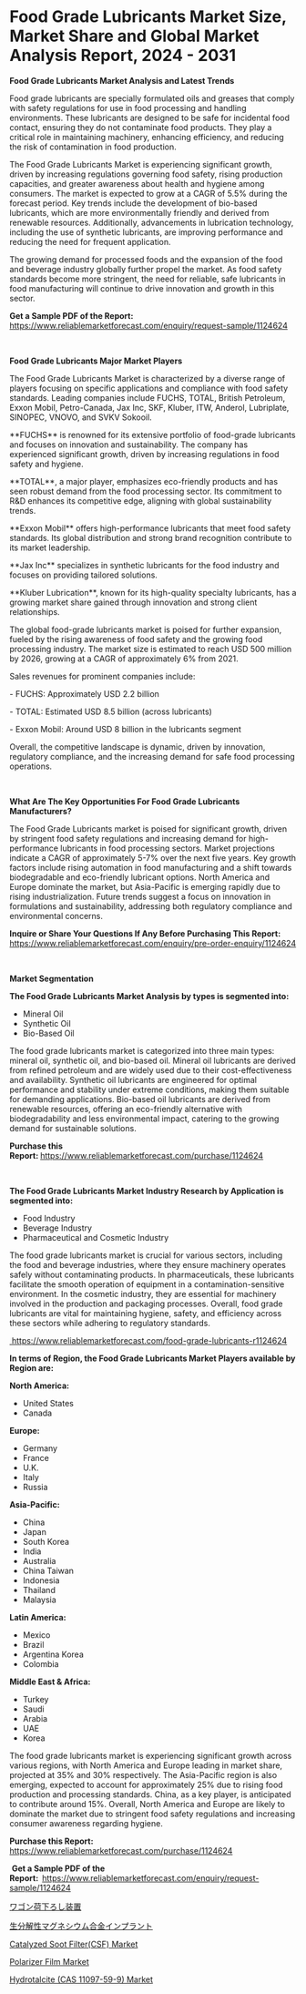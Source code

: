 <p><h1>Food Grade Lubricants Market Size, Market Share and Global Market Analysis Report, 2024 - 2031</h1></p><p><strong>Food Grade Lubricants Market Analysis and Latest Trends</strong></p>
<p><p>Food grade lubricants are specially formulated oils and greases that comply with safety regulations for use in food processing and handling environments. These lubricants are designed to be safe for incidental food contact, ensuring they do not contaminate food products. They play a critical role in maintaining machinery, enhancing efficiency, and reducing the risk of contamination in food production.</p><p>The Food Grade Lubricants Market is experiencing significant growth, driven by increasing regulations governing food safety, rising production capacities, and greater awareness about health and hygiene among consumers. The market is expected to grow at a CAGR of 5.5% during the forecast period. Key trends include the development of bio-based lubricants, which are more environmentally friendly and derived from renewable resources. Additionally, advancements in lubrication technology, including the use of synthetic lubricants, are improving performance and reducing the need for frequent application. </p><p>The growing demand for processed foods and the expansion of the food and beverage industry globally further propel the market. As food safety standards become more stringent, the need for reliable, safe lubricants in food manufacturing will continue to drive innovation and growth in this sector.</p></p>
<p><strong>Get a Sample PDF of the Report:&nbsp;</strong> <a href="https://www.reliablemarketforecast.com/enquiry/request-sample/1124624">https://www.reliablemarketforecast.com/enquiry/request-sample/1124624</a></p>
<p>&nbsp;</p>
<p><strong>Food Grade Lubricants Major Market Players</strong></p>
<p><p>The Food Grade Lubricants Market is characterized by a diverse range of players focusing on specific applications and compliance with food safety standards. Leading companies include FUCHS, TOTAL, British Petroleum, Exxon Mobil, Petro-Canada, Jax Inc, SKF, Kluber, ITW, Anderol, Lubriplate, SINOPEC, VNOVO, and SVKV Sokooil.</p><p>**FUCHS** is renowned for its extensive portfolio of food-grade lubricants and focuses on innovation and sustainability. The company has experienced significant growth, driven by increasing regulations in food safety and hygiene. </p><p>**TOTAL**, a major player, emphasizes eco-friendly products and has seen robust demand from the food processing sector. Its commitment to R&D enhances its competitive edge, aligning with global sustainability trends.</p><p>**Exxon Mobil** offers high-performance lubricants that meet food safety standards. Its global distribution and strong brand recognition contribute to its market leadership. </p><p>**Jax Inc** specializes in synthetic lubricants for the food industry and focuses on providing tailored solutions. </p><p>**Kluber Lubrication**, known for its high-quality specialty lubricants, has a growing market share gained through innovation and strong client relationships.</p><p>The global food-grade lubricants market is poised for further expansion, fueled by the rising awareness of food safety and the growing food processing industry. The market size is estimated to reach USD 500 million by 2026, growing at a CAGR of approximately 6% from 2021.</p><p>Sales revenues for prominent companies include:</p><p>- FUCHS: Approximately USD 2.2 billion</p><p>- TOTAL: Estimated USD 8.5 billion (across lubricants)</p><p>- Exxon Mobil: Around USD 8 billion in the lubricants segment</p><p>Overall, the competitive landscape is dynamic, driven by innovation, regulatory compliance, and the increasing demand for safe food processing operations.</p></p>
<p>&nbsp;</p>
<p><strong>What Are The Key Opportunities For Food Grade Lubricants Manufacturers?</strong></p>
<p><p>The Food Grade Lubricants market is poised for significant growth, driven by stringent food safety regulations and increasing demand for high-performance lubricants in food processing sectors. Market projections indicate a CAGR of approximately 5-7% over the next five years. Key growth factors include rising automation in food manufacturing and a shift towards biodegradable and eco-friendly lubricant options. North America and Europe dominate the market, but Asia-Pacific is emerging rapidly due to rising industrialization. Future trends suggest a focus on innovation in formulations and sustainability, addressing both regulatory compliance and environmental concerns.</p></p>
<p><strong>Inquire or Share Your Questions If Any Before Purchasing This Report:</strong> <a href="https://www.reliablemarketforecast.com/enquiry/pre-order-enquiry/1124624">https://www.reliablemarketforecast.com/enquiry/pre-order-enquiry/1124624</a></p>
<p>&nbsp;</p>
<p><strong>Market Segmentation</strong></p>
<p><strong>The Food Grade Lubricants Market Analysis by types is segmented into:</strong></p>
<p><ul><li>Mineral Oil</li><li>Synthetic Oil</li><li>Bio-Based Oil</li></ul></p>
<p><p>The food grade lubricants market is categorized into three main types: mineral oil, synthetic oil, and bio-based oil. Mineral oil lubricants are derived from refined petroleum and are widely used due to their cost-effectiveness and availability. Synthetic oil lubricants are engineered for optimal performance and stability under extreme conditions, making them suitable for demanding applications. Bio-based oil lubricants are derived from renewable resources, offering an eco-friendly alternative with biodegradability and less environmental impact, catering to the growing demand for sustainable solutions.</p></p>
<p><strong>Purchase this Report:&nbsp;</strong><a href="https://www.reliablemarketforecast.com/purchase/1124624">https://www.reliablemarketforecast.com/purchase/1124624</a></p>
<p>&nbsp;</p>
<p><strong>The Food Grade Lubricants Market Industry Research by Application is segmented into:</strong></p>
<p><ul><li>Food Industry</li><li>Beverage Industry</li><li>Pharmaceutical and Cosmetic Industry</li></ul></p>
<p><p>The food grade lubricants market is crucial for various sectors, including the food and beverage industries, where they ensure machinery operates safely without contaminating products. In pharmaceuticals, these lubricants facilitate the smooth operation of equipment in a contamination-sensitive environment. In the cosmetic industry, they are essential for machinery involved in the production and packaging processes. Overall, food grade lubricants are vital for maintaining hygiene, safety, and efficiency across these sectors while adhering to regulatory standards.</p></p>
<p><a href="https://www.reliablemarketforecast.com/food-grade-lubricants-r1124624">&nbsp;https://www.reliablemarketforecast.com/food-grade-lubricants-r1124624</a></p>
<p><strong>In terms of Region, the Food Grade Lubricants Market Players available by Region are:</strong></p>
<p>
    <p> <strong> North America: </strong>
        <ul>
            <li>United States</li>
            <li>Canada</li>
        </ul>
        </p> 
    <p> <strong> Europe: </strong>
        <ul>
            <li>Germany</li>
            <li>France</li>
            <li>U.K.</li>
            <li>Italy</li>
            <li>Russia</li>
        </ul>
        </p> 
    <p> <strong> Asia-Pacific: </strong>
        <ul>
            <li>China</li>
            <li>Japan</li>
            <li>South Korea</li>
            <li>India</li>
            <li>Australia</li>
            <li>China Taiwan</li>
            <li>Indonesia</li>
            <li>Thailand</li>
            <li>Malaysia</li>
        </ul>
        </p> 
    <p> <strong> Latin America: </strong>
        <ul>
            <li>Mexico</li>
            <li>Brazil</li>
            <li>Argentina Korea</li>
            <li>Colombia</li>
        </ul>
        </p> 
    <p> <strong> Middle East & Africa: </strong>
        <ul>
            <li>Turkey</li>
            <li>Saudi</li>
            <li>Arabia</li>
            <li>UAE</li>
            <li>Korea</li>
        </ul>
    </p>
    </p>
<p><p>The food grade lubricants market is experiencing significant growth across various regions, with North America and Europe leading in market share, projected at 35% and 30% respectively. The Asia-Pacific region is also emerging, expected to account for approximately 25% due to rising food production and processing standards. China, as a key player, is anticipated to contribute around 15%. Overall, North America and Europe are likely to dominate the market due to stringent food safety regulations and increasing consumer awareness regarding hygiene.</p></p>
<p><strong>Purchase this Report: </strong><a href="https://www.reliablemarketforecast.com/purchase/1124624">https://www.reliablemarketforecast.com/purchase/1124624</a></p>
<p>&nbsp;<strong>Get a Sample PDF of the Report:&nbsp;&nbsp;</strong><a href="https://www.reliablemarketforecast.com/enquiry/request-sample/1124624">https://www.reliablemarketforecast.com/enquiry/request-sample/1124624</a></p>
<p><strong></strong></p>
<p><p><a href="https://medium.com/@titusboyer1/wagon-unloading-equipment-market-%E3%81%AF-%E3%82%B3%E3%82%B9%E3%83%88%E7%AE%A1%E7%90%86%E3%81%A8%E5%8A%B9%E7%8E%87%E5%90%91%E4%B8%8A%E3%82%92%E5%84%AA%E5%85%88%E3%81%97%E3%81%BE%E3%81%99-%E3%81%95%E3%82%89%E3%81%AB-%E5%A0%B1%E5%91%8A%E6%9B%B8%E3%81%AF%E5%B8%82%E5%A0%B4%E3%81%AE%E9%9C%80%E8%A6%81%E9%9D%A2%E3%81%A8%E4%BE%9B%E7%B5%A6%E9%9D%A2%E3%81%AE%E4%B8%A1%E6%96%B9%E3%82%92%E3%82%AB%E3%83%90%E3%83%BC%E3%81%97%E3%81%A6%E3%81%84%E3%81%BE%E3%81%99-wagon-9d66bf9de3b4">ワゴン荷下ろし装置</a></p><p><a href="https://medium.com/@titusboyer1/biodegradable-mg-alloy-implant-market-%E3%81%AE%E3%82%B0%E3%83%AD%E3%83%BC%E3%83%90%E3%83%AB%E5%B8%82%E5%A0%B4%E6%A6%82%E8%A6%81%E3%81%AF-%E4%B8%96%E7%95%8C%E3%81%8A%E3%82%88%E3%81%B3%E4%B8%BB%E8%A6%81%E5%B8%82%E5%A0%B4%E3%81%AB%E3%81%8A%E3%81%91%E3%82%8B%E6%A5%AD%E7%95%8C%E3%81%AB%E5%BD%B1%E9%9F%BF%E3%82%92%E4%B8%8E%E3%81%88%E3%82%8B%E4%B8%BB%E8%A6%81%E3%81%AA%E3%83%88%E3%83%AC%E3%83%B3%E3%83%89%E3%81%AB%E3%81%A4%E3%81%84%E3%81%A6-%E7%8B%AC%E8%87%AA%E3%81%AE%E8%A6%96%E7%82%B9%E3%82%92%E6%8F%90%E4%BE%9B%E3%81%97%E3%81%BE%E3%81%99-3fa8e17b4712">生分解性マグネシウム合金インプラント</a></p><p><a href="https://medium.com/@stevenlynch1943/the-catalyzed-soot-filter-csf-market-has-grown-significantly-as-a-result-of-several-important-4d2fb91840f8">Catalyzed Soot Filter(CSF) Market</a></p><p><a href="https://issuu.com/reportprime-2/docs/polarizer-film-market-size-2030.ppt_ba2f534aa32ccf">Polarizer Film Market</a></p><p><a href="https://github.com/RoccoManning/Market-Research-Report-List-7/blob/main/hydrotalcite-cas-11097-59-9-market.md">Hydrotalcite (CAS 11097-59-9) Market</a></p></p>